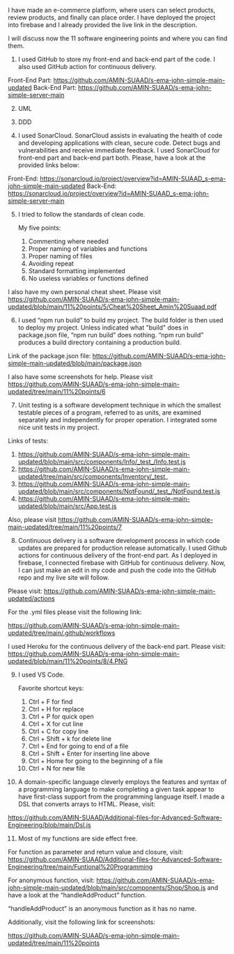 I have made an e-commerce platform, where users can select products, review products, and finally can place order. I have deployed the project into firebase and I already provided the live link in the description. 

I will discuss now the 11 software engineering points and where you can find them. 


1. I used GitHub to store my front-end and back-end part of the code. I also used GitHub action for continuous delivery.

Front-End Part: https://github.com/AMIN-SUAAD/s-ema-john-simple-main-updated
Back-End Part: https://github.com/AMIN-SUAAD/s-ema-john-simple-server-main

   
2. UML


3. DDD


4. I used SonarCloud. SonarCloud assists in evaluating the health of code and developing applications with clean, secure code. Detect bugs and vulnerabilities and receive immediate feedback. I used SonarCloud for front-end part and back-end part both. Please, have a look at the provided links below:

Front-End: https://sonarcloud.io/project/overview?id=AMIN-SUAAD_s-ema-john-simple-main-updated
Back-End: https://sonarcloud.io/project/overview?id=AMIN-SUAAD_s-ema-john-simple-server-main


5. I tried to follow the standards of clean code. 

   My five points: 
   1. Commenting where needed
   2. Proper naming of variables and functions
   3. Proper naming of files
   4. Avoiding repeat
   5. Standard formatting implemented
   6. No useless variables or functions defined

I also have my own personal cheat sheet. Please visit https://github.com/AMIN-SUAAD/s-ema-john-simple-main-updated/blob/main/11%20points/5/Cheat%20Sheet_Amin%20Suaad.pdf


6. I used “npm run build” to build my project. The build folder is then used to deploy my project. Unless indicated what "build" does in package.json file, “npm run build” does nothing. “npm run build” produces a build directory containing a production build.

Link of the package.json file: https://github.com/AMIN-SUAAD/s-ema-john-simple-main-updated/blob/main/package.json

I also have some screenshots for help. Please visit https://github.com/AMIN-SUAAD/s-ema-john-simple-main-updated/tree/main/11%20points/6


7. Unit testing is a software development technique in which the smallest testable pieces of a program, referred to as units, are examined separately and independently for proper operation. I integrated some nice unit tests in my project. 

Links of tests: 

  1. https://github.com/AMIN-SUAAD/s-ema-john-simple-main-updated/blob/main/src/components/Info/_test_/Info.test.js
  2. https://github.com/AMIN-SUAAD/s-ema-john-simple-main-updated/tree/main/src/components/Inventory/_test_
  3. https://github.com/AMIN-SUAAD/s-ema-john-simple-main-updated/blob/main/src/components/NotFound/_test_/NotFound.test.js
  4. https://github.com/AMIN-SUAAD/s-ema-john-simple-main-updated/blob/main/src/App.test.js

Also, please visit https://github.com/AMIN-SUAAD/s-ema-john-simple-main-updated/tree/main/11%20points/7


8. Continuous delivery is a software development process in which code updates are prepared for production release automatically. I used Github actions for continuous delivery of the front-end part. As I deployed in firebase, I connected firebase with GitHub for continuous delivery. Now, I can just make an edit in my code and push the code into the GitHub repo and my live site will follow.

Please visit: https://github.com/AMIN-SUAAD/s-ema-john-simple-main-updated/actions

For the .yml files please visit the following link:

https://github.com/AMIN-SUAAD/s-ema-john-simple-main-updated/tree/main/.github/workflows

I used Heroku for the continuous delivery of the back-end part. Please visit: 
https://github.com/AMIN-SUAAD/s-ema-john-simple-main-updated/blob/main/11%20points/8/4.PNG


9. I used VS Code. 

    Favorite shortcut keys:
    1. Ctrl + F for find
    2. Ctrl + H for replace
    3. Ctrl + P for quick open
    4. Ctrl + X for cut line
    5. Ctrl + C for copy line
    6. Ctrl + Shift + k for delete line
    7. Ctrl + End for going to end of a file
    8. Ctrl + Shift + Enter for inserting line above
    9. Ctrl + Home for going to the beginning of a file
    10. Ctrl + N for new file


10.  A domain-specific language cleverly employs the features and syntax of a programming language to make completing a given task appear to have first-class support from the programming language itself. I made a DSL that converts arrays to HTML. Please, visit:

https://github.com/AMIN-SUAAD/Additional-files-for-Advanced-Software-Engineering/blob/main/Dsl.js


11. Most of my functions are side effect free.

For function as parameter and return value and closure, visit:
https://github.com/AMIN-SUAAD/Additional-files-for-Advanced-Software-Engineering/tree/main/Funtional%20Programming

For anonymous function, visit: 
https://github.com/AMIN-SUAAD/s-ema-john-simple-main-updated/blob/main/src/components/Shop/Shop.js and have a look at the “handleAddProduct” function.

“handleAddProduct” is an anonymous function as it has no name. 


Additionally, visit the following link for screenshots:

https://github.com/AMIN-SUAAD/s-ema-john-simple-main-updated/tree/main/11%20points

